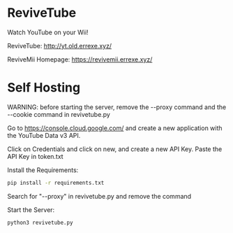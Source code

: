 # ReviveTube

Watch YouTube on your Wii!

ReviveTube: http://yt.old.errexe.xyz/

ReviveMii Homepage: https://revivemii.errexe.xyz/

# Self Hosting

WARNING: before starting the server, remove the --proxy command and the --cookie command in revivetube.py

Go to https://console.cloud.google.com/ and create a new application with the YouTube Data v3 API.

Click on Credentials and click on new, and create a new API Key. Paste the API Key in token.txt

Install the Requirements:
```bash
pip install -r requirements.txt
```
Search for "--proxy" in revivetube.py and remove the command

Start the Server:
```bash
python3 revivetube.py
```
